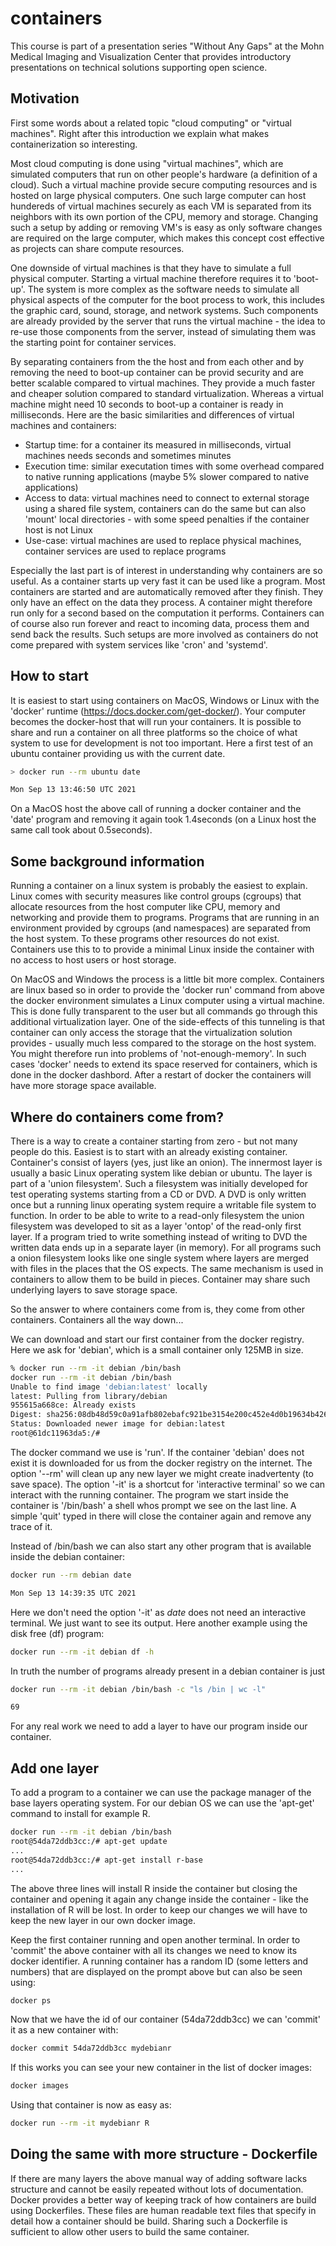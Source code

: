 # containers

This course is part of a presentation series "Without Any Gaps" at the Mohn Medical Imaging and Visualization Center that provides introductory presentations on technical solutions supporting open science.

## Motivation

First some words about a related topic "cloud computing" or "virtual machines". Right after this introduction we explain what makes containerization so interesting.

Most cloud computing is done using "virtual machines", which are simulated computers that run on other people's hardware (a definition of a cloud). Such a virtual machine provide secure computing resources and is hosted on large physical computers. One such large computer can host hundereds of virtual machines securely as each VM is separated from its neighbors with its own portion of the CPU, memory and storage. Changing such a setup by adding or removing VM's is easy as only software changes are required on the large computer, which makes this concept cost effective as projects can share compute resources.

One downside of virtual machines is that they have to simulate a full physical computer. Starting a virtual machine therefore requires it to 'boot-up'. The system is more complex as the software needs to simulate all physical aspects of the computer for the boot process to work, this includes the graphic card, sound, storage, and network systems. Such components are already provided by the server that runs the virtual machine - the idea to re-use those components from the server, instead of simulating them was the starting point for container services.

By separating containers from the the host and from each other and by removing the need to boot-up container can be provid security and are better scalable
compared to virtual machines. They provide a much faster and cheaper solution compared to standard virtualization. Whereas a virtual machine might need 10 seconds to boot-up a container is ready in milliseconds. Here are the basic similarities and differences of virtual machines and containers:

- Startup time: for a container its measured in milliseconds, virtual machines needs seconds and sometimes minutes
- Execution time: similar executation times with some overhead compared to native running applications (maybe 5% slower compared to native applications)
- Access to data: virtual machines need to connect to external storage using a shared file system, containers can do the same but can also 'mount' local directories - with some speed penalties if the container host is not Linux
- Use-case: virtual machines are used to replace physical machines, container services are used to replace programs

Especially the last part is of interest in understanding why containers are so useful. As a container starts up very fast it can be used like a program. Most containers are started and are automatically removed after they finish. They only have an effect on the data they process. A container might therefore run only for a second based on the computation it performs. Containers can of course also run forever and react to incoming data, process them and send back the results. Such setups are more involved as containers do not come prepared with system services like 'cron' and 'systemd'.


## How to start

It is easiest to start using containers on MacOS, Windows or Linux with the 'docker' runtime (https://docs.docker.com/get-docker/). Your computer becomes the docker-host that will run your containers. It is possible to share and run a container on all three platforms so the choice of what system to use for development is not too important. Here a first test of an ubuntu container providing us with the current date.

```bash
> docker run --rm ubuntu date

Mon Sep 13 13:46:50 UTC 2021
```

On a MacOS host the above call of running a docker container and the 'date' program and removing it again took 1.4seconds (on a Linux host the same call took about 0.5seconds).

## Some background information

Running a container on a linux system is probably the easiest to explain. Linux comes with security measures like control groups (cgroups) that allocate resources from the host computer like CPU, memory and networking and provide them to programs. Programs that are running in an environment provided by cgroups (and namespaces) are separated from the host system. To these programs other resources do not exist. Containers use this to to provide a minimal Linux inside the container with no access to host users or host storage.

On MacOS and Windows the process is a little bit more complex. Containers are linux based so in order to provide the 'docker run' command from above the docker environment simulates a Linux computer using a virtual machine. This is done fully transparent to the user but all commands go through this additional virtualization layer. One of the side-effects of this tunneling is that container can only access the storage that the virtualization solution provides - usually much less compared to the storage on the host system. You might therefore run into problems of 'not-enough-memory'. In such cases 'docker' needs to extend its space reserved for containers, which is done in the docker dashbord. After a restart of docker the containers will have more storage space available.

## Where do containers come from?

There is a way to create a container starting from zero - but not many people do this. Easiest is to start with an already existing container. Container's consist of layers (yes, just like an onion). The innermost layer is usually a basic Linux operating system like debian or ubuntu. The layer is part of a 'union filesystem'. Such a filesystem was initially developed for test operating systems starting from a CD or DVD. A DVD is only written once but a running linux operating system require a writable file system to function. In order to be able to write to a read-only filesystem the union filesystem was developed to sit as a layer 'ontop' of the read-only first layer. If a program tried to write something instead of writing to DVD the written data ends up in a separate layer (in memory). For all programs such a onion filesystem looks like one single system where layers are merged with files in the places that the OS expects. The same mechanism is used in containers to allow them to be build in pieces. Container may share such underlying layers to save storage space. 

So the answer to where containers come from is, they come from other containers. Containers all the way down...

We can download and start our first container from the docker registry. Here we ask for 'debian', which is a small container only 125MB in size.

```bash
% docker run --rm -it debian /bin/bash 
docker run --rm -it debian /bin/bash 
Unable to find image 'debian:latest' locally
latest: Pulling from library/debian
955615a668ce: Already exists 
Digest: sha256:08db48d59c0a91afb802ebafc921be3154e200c452e4d0b19634b426b03e0e25
Status: Downloaded newer image for debian:latest
root@61dc11963da5:/# 
```

The docker command we use is 'run'. If the container 'debian' does not exist it is downloaded for us from the docker registry on the internet. The option '--rm' will clean up any new layer we might create inadvertenty (to save space). The option '-it' is a shortcut for 'interactive terminal' so we can interact with the running container. The program we start inside the container is '/bin/bash' a shell whos prompt we see on the last line. A simple 'quit' typed in there will close the container again and remove any trace of it.

Instead of /bin/bash we can also start any other program that is available inside the debian container:

```bash
docker run --rm debian date

Mon Sep 13 14:39:35 UTC 2021
```

Here we don't need the option '-it' as *date* does not need an interactive terminal. We just want to see its output. Here another example using the disk free (df) program:

```bash
docker run --rm -it debian df -h
```

In truth the number of programs already present in a debian container is just

```bash
docker run --rm -it debian /bin/bash -c "ls /bin | wc -l"

69
```

For any real work we need to add a layer to have our program inside our container.

## Add one layer

To add a program to a container we can use the package manager of the base layers operating system. For our debian OS we can use the 'apt-get' command to install for example R.

```bash
docker run --rm -it debian /bin/bash
root@54da72ddb3cc:/# apt-get update
...
root@54da72ddb3cc:/# apt-get install r-base
...
```

The above three lines will install R inside the container but closing the container and opening it again any change inside the container - like the installation of R will be lost. In order to keep our changes we will have to keep the new layer in our own docker image.

Keep the first container running and open another terminal. In order to 'commit' the above container with all its changes we need to know its docker identifier. A running container has a random ID (some letters and numbers) that are displayed on the prompt above but can also be seen using:

```bash
docker ps
```

Now that we have the id of our container (54da72ddb3cc) we can 'commit' it as a new container with:

```bash
docker commit 54da72ddb3cc mydebianr
```

If this works you can see your new container in the list of docker images:

```bash
docker images
```

Using that container is now as easy as:

```bash
docker run --rm -it mydebianr R
```

## Doing the same with more structure - Dockerfile

If there are many layers the above manual way of adding software lacks structure and cannot be easily repeated without lots of documentation. Docker provides a better way of keeping track of how containers are build using Dockerfiles. These files are human readable text files that specify in detail how a container should be build. Sharing such a Dockerfile is sufficient to allow other users to build the same container.

